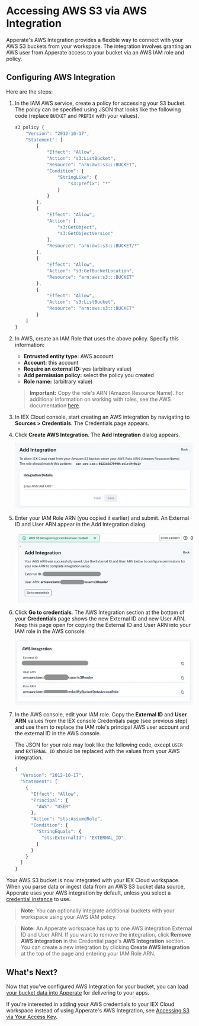 # Accessing AWS S3 via AWS Integration

Apperate's AWS Integration provides a flexible way to connect with your AWS S3 buckets from your workspace. The integration involves granting an AWS user from Apperate access to your bucket via an AWS IAM role and policy.

## Configuring AWS Integration

Here are the steps:

1. In the IAM AWS service, create a policy for accessing your S3 bucket. The policy can be specified using JSON that looks like the following code (replace `BUCKET` and `PREFIX` with your values).

    ```javascript
    s3 policy {
        "Version": "2012-10-17",
        "Statement": [
            {
                "Effect": "Allow",
                "Action": "s3:ListBucket",
                "Resource": "arn:aws:s3:::BUCKET",
                "Condition": {
                    "StringLike": {
                        "s3:prefix": "*"
                    }
                }
            },
            {
                "Effect": "Allow",
                "Action": [
                    "s3:GetObject",
                    "s3:GetObjectVersion"
                ],
                "Resource": "arn:aws:s3:::BUCKET/*"
            },
            {
                "Effect": "Allow",
                "Action": "s3:GetBucketLocation",
                "Resource": "arn:aws:s3:::BUCKET"
            },
            {
                "Effect": "Allow",
                "Action": "s3:ListBucket",
                "Resource": "arn:aws:s3:::BUCKET"
            }
        ]
    }
    ```

1. In AWS, create an IAM Role that uses the above policy. Specify this information:

    - **Entrusted entity type:** AWS account
    - **Account:** this account
    - **Require an external ID:** yes (arbitrary value)
    - **Add permission policy:** select the policy you created
    - **Role name:** (arbitrary value)

    > **Important:** Copy the role's ARN (Amazon Resource Name). For additional information on working with roles, see the AWS documentation [here](https://docs.aws.amazon.com/IAM/latest/UserGuide/id_roles_create_for-user.html).

1. In IEX Cloud console, start creating an AWS integration by navigating to **Sources > Credentials**. The Credentials page appears.

1. Click **Create AWS Integration**. The **Add Integration** dialog appears.

    ![](./accessing-s3-via-storage-integration/add-integration-dialog.png)

1. Enter your IAM Role ARN (you copied it earlier) and submit. An External ID and User ARN appear in the Add Integration dialog.

    ![](./accessing-s3-via-storage-integration/aws-external-id-and-use-arn.png)

1. Click **Go to credentials**. The AWS Integration section at the bottom of your **Credentials** page shows the new External ID and new User ARN. Keep this page open for copying the External ID and User ARN into your IAM role in the AWS console. 

    ![](./accessing-s3-via-storage-integration/aws-integration-section.png)

1. In the AWS console, edit your IAM role. Copy the **External ID** and **User ARN** values from the IEX console Credentials page (see previous step) and use them to replace the IAM role's principal AWS user account and the external ID in the AWS console.

    The JSON for your role may look like the following code, except `USER` and `EXTERNAL_ID` should be replaced with the values from your AWS integration.

    ```javascript
    {
      "Version": "2012-10-17",
      "Statement": [
        {
          "Effect": "Allow",
          "Principal": {
            "AWS": "USER"
          },
          "Action": "sts:AssumeRole",
          "Condition": {
            "StringEquals": {
              "sts:ExternalId": "EXTERNAL_ID"
            }
          }
        }
      ]
    }
    ```

Your AWS S3 bucket is now integrated with your IEX Cloud workspace. When you parse data or ingest data from an AWS S3 bucket data source, Apperate uses your AWS integration by default, unless you select a [credential instance](./accessing-s3-via-your-access-key.md) to use.

> **Note:** You can optionally integrate additional buckets with your workspace using your AWS IAM policy.

> **Note:** An Apperate workspace has up to one AWS integration External ID and User ARN. If  you want to remove the integration, click **Remove AWS integration** in the Credential page's **AWS Integration** section. You can create a new integration by clicking **Create AWS integration** at the top of the page and entering your IAM Role ARN.

## What's Next?

Now that you've configured AWS Integration for your bucket, you can [load your bucket data into Apperate](./loading-data-from-aws-s3.md) for delivering to your apps.

If you're interested in adding your AWS credentials to your IEX Cloud workspace instead of using Apperate's AWS Integration, see [Accessing S3 via Your Access Key](./accessing-s3-via-your-access-key.md).